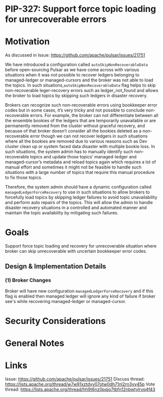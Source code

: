 # PIP-327: Support force topic loading for unrecoverable errors

# Motivation

As discussed in Issue: https://github.com/apache/pulsar/issues/21751

We have introduced a configuration called `autoSkipNonRecoverableData` before open-sourcing Pulsar as we have come across with various situations when it was not possible to recover ledgers belonging to managed-ledger or managed-cursors and the broker was not able to load the topics. In such situations,`autoSkipNonRecoverableData` flag helps to skip non-recoverable leger-recovery errors such as ledger_not_found and allows the broker to load topics by skipping such ledgers in disaster recovery.

Brokers can recognize such non-recoverable errors using bookkeeper error codes but in some cases, it’s very tricky and not possible to conclude non-recoverable errors. For example, the broker can not differentiate between all the ensemble bookies of the ledgers that are temporarily unavailable or are permanently removed from the cluster without graceful recovery, and because of that broker doesn’t consider all the bookies deleted as a non-recoverable error though we can not recover ledgers in such situations where all the bookies are removed due to various reasons such as Dev cluster clean up or system faced data disaster with multiple bookie loss. In such situations, the system admin has to manually identify such non-recoverable topics and update those topics’ managed-ledger and managed-cursor’s metadata and reload topics again which requires a lot of manual effort and sometimes it might not be feasible to handle such situations with a large number of topics that require this manual procedure to fix those topics.

Therefore, the system admin should have a dynamic configuration called `managedLedgerForceRecovery` to use in such situations to allow brokers to forcefully load topics by skipping ledger failures to avoid topic unavailability and perform auto repairs of the topics. This will allow the admin to handle disaster recovery situations in a controlled and automated manner and maintain the topic availability by mitigating such failures. 



# Goals

Support force topic loading and recovery for unrecoverable situation where broker can skip unrecoverable with uncertain bookkeeper error codes.


## Design & Implementation Details

### (1) Broker Changes

Broker will have new configuration `managedLedgerForceRecovery` and if this flag is enabled then managed ledger will ignore any kind of failure if broker see's while recovering managed-ledger or managed-cursor.

# Security Considerations
<!--
A detailed description of the security details that ought to be considered for the PIP. This is most relevant for any new HTTP endpoints, new Pulsar Protocol Commands, and new security features. The goal is to describe details like which role will have permission to perform an action.

An important aspect to consider is also multi-tenancy: Does the feature I'm adding have the permissions / roles set in such a way that prevent one tenant accessing another tenant's data/configuration? For example, the Admin API to read a specific message for a topic only allows a client to read messages for the target topic. However, that was not always the case. CVE-2021-41571 (https://github.com/apache/pulsar/wiki/CVE-2021-41571) resulted because the API was incorrectly written and did not properly prevent a client from reading another topic's messages even though authorization was in place. The problem was missing input validation that verified the requested message was actually a message for that topic. The fix to CVE-2021-41571 was input validation. 

If there is uncertainty for this section, please submit the PIP and request for feedback on the mailing list.
-->


# General Notes

# Links

Issue: https://github.com/apache/pulsar/issues/21751
Discuss thread: https://lists.apache.org/thread/w7w91xztdyy07otw0dh71nl2rn3yy45p
Vote thread: https://lists.apache.org/thread/hh9t6nz0pqjo7tbfn12nbwtylrvq4f43
